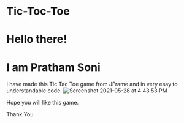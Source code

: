 # Tic-Toc-Toe
# Hello there!
# I am Pratham Soni
I have made this Tic Tac Toe game from JFrame and in very esay to understandable code.
![Screenshot 2021-05-28 at 4 43 53 PM](https://user-images.githubusercontent.com/75238158/119975817-eec7ac80-bfd3-11eb-9835-b00c78b4e62e.png)

Hope you will like this game.

Thank You
